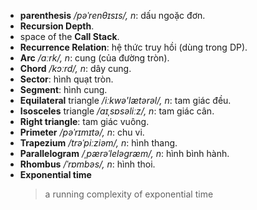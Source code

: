 - **parenthesis** */pəˈrenθɪsɪs/, n*: dấu ngoặc đơn.
- **Recursion Depth**.
-  space of the **Call Stack**.
- **Recurrence Relation**: hệ thức truy hồi (dùng trong DP).
- **Arc** */ɑːrk/, n*: cung (của đường tròn).
- **Chord** */kɔːrd/, n*: dây cung.
- **Sector**: hình quạt tròn.
- **Segment**: hình cung.
- **Equilateral** triangle */iːkwə'lætərəl/, n*: tam giác đều.
- **Isosceles** triangle */aɪˌsɒsəliːz/, n*: tam giác cân.
- **Right triangle**: tam giác vuông.
- **Primeter** */pəˈrɪmɪtə/, n*: chu vi.
- **Trapezium** */trəˈpiːziəm/, n*: hình thang.
- **Parallelogram** */ˌpærəˈleləɡræm/, n*: hình bình hành.
- **Rhombus** */ˈrɒmbəs/, n*: hình thoi.
- **Exponential time**
  > a running complexity of exponential time

